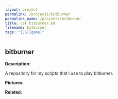 ```yaml
---
layout: project
permalink: /projects/bitburner
permalink_name: /projects/bitburner
title: cat bitburner.md
filename: bitburner
tags: "[JS][game]"
---
```

## bitburner

**Description:**

A repository for my scripts that I use to play bitburner.

**Pictures:**

**Related:**
